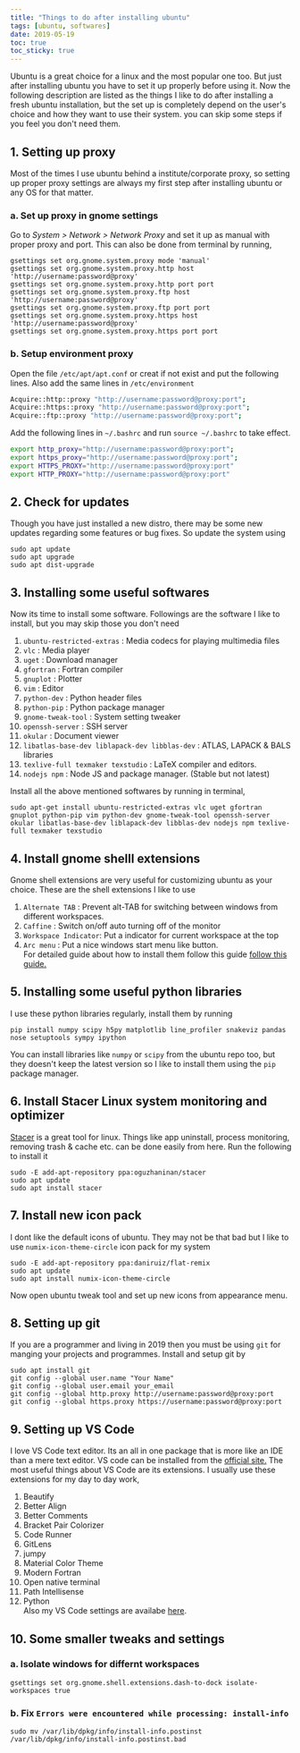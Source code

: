 ```yaml
---
title: "Things to do after installing ubuntu"
tags: [ubuntu, softwares]
date: 2019-05-19
toc: true
toc_sticky: true
---
```

Ubuntu is a great choice for a linux and the most popular one too. But just after installing ubuntu you have to set it up properly before using it. Now the following description are listed as the things I like to do after installing a fresh ubuntu installation, but the set up is completely depend on the user's choice and how they want to use their system. you can skip some steps if you feel you don't need them.

## 1. Setting up proxy
Most of the times I use ubuntu behind a institute/corporate proxy, so setting up proper proxy settings are always my first step after installing ubuntu or any OS for that matter.
### a. Set up proxy in gnome settings
Go to _System > Network > Network Proxy_ and set it up as manual with proper proxy and port. This can also be done from terminal by running,

```
gsettings set org.gnome.system.proxy mode 'manual'
gsettings set org.gnome.system.proxy.http host 'http://username:password@proxy'
gsettings set org.gnome.system.proxy.http port port
gsettings set org.gnome.system.proxy.ftp host 'http://username:password@proxy'
gsettings set org.gnome.system.proxy.ftp port port
gsettings set org.gnome.system.proxy.https host 'http://username:password@proxy'
gsettings set org.gnome.system.proxy.https port port
```

### b. Setup environment proxy
Open the file `/etc/apt/apt.conf` or creat if not exist and put the following lines. Also add the same lines in `/etc/environment`
```bash
Acquire::http::proxy "http://username:password@proxy:port";
Acquire::https::proxy "http://username:password@proxy:port";
Acquire::ftp::proxy "http://username:password@proxy:port";
```

Add the following lines in `~/.bashrc` and run `source ~/.bashrc` to take effect.
```bash
export http_proxy="http://username:password@proxy:port";
export https_proxy="http://username:password@proxy:port";
export HTTPS_PROXY="http://username:password@proxy:port"
export HTTP_PROXY="http://username:password@proxy:port"
```

## 2. Check for updates
Though you have just installed a new distro, there may be some new updates regarding some features or bug fixes. So update the system using
```
sudo apt update
sudo apt upgrade
sudo apt dist-upgrade
```

## 3. Installing some useful softwares
Now its time to install some software. Followings are the software I like to install, but you may skip those you don't need
1. `ubuntu-restricted-extras` : Media codecs for playing multimedia files
2. `vlc` : Media player
3. `uget` : Download manager
4. `gfortran` : Fortran compiler
5. `gnuplot` : Plotter
6. `vim` : Editor
7. `python-dev` : Python header files 
8. `python-pip` : Python package manager
10. `gnome-tweak-tool` : System setting tweaker
11. `openssh-server` : SSH server
12. `okular` : Document viewer
13. `libatlas-base-dev liblapack-dev libblas-dev` : ATLAS, LAPACK & BALS libraries
14. `texlive-full texmaker texstudio` : LaTeX compiler and editors.
15. `nodejs npm` : Node JS and package manager. (Stable but not latest)


Install all the above mentioned softwares by running in terminal,
```
sudo apt-get install ubuntu-restricted-extras vlc uget gfortran gnuplot python-pip vim python-dev gnome-tweak-tool openssh-server okular libatlas-base-dev liblapack-dev libblas-dev nodejs npm texlive-full texmaker texstudio
```

## 4. Install gnome shelll extensions
Gnome shell extensions are very useful for customizing ubuntu as your choice. These are the shell extensions I like to use
1. `Alternate TAB` : Prevent alt-TAB for switching between windows from different workspaces.
2. `Caffine` : Switch on/off auto turning off of the monitor
3. `Workspace Indicator`: Put a indicator for current workspace at the top
4. `Arc menu` : Put a nice windows start menu like button.  
For detailed guide about how to install them follow this guide [follow this guide.](https://itsfoss.com/gnome-shell-extensions/) 

<ins class="adsbygoogle"
     style="display:block"
     data-ad-client="ca-pub-2343990629548222"
     data-ad-slot="5687441457"
     data-ad-format="auto"
     data-full-width-responsive="true"></ins>
<script>
     (adsbygoogle = window.adsbygoogle || []).push({});
</script>

## 5. Installing some useful python libraries

I use these python libraries regularly, install them by running 
```
pip install numpy scipy h5py matplotlib line_profiler snakeviz pandas nose setuptools sympy ipython
```
You can install libraries like `numpy` or `scipy` from the ubuntu repo too, but they doesn't keep the latest version so I like to install them using the `pip` package manager.

## 6. Install Stacer Linux system monitoring and optimizer
[Stacer](https://oguzhaninan.github.io/Stacer-Web/)  is a great tool for linux. Things like app uninstall, process monitoring, removing trash & cache etc. can be done easily from here. Run the following to install it

```
sudo -E add-apt-repository ppa:oguzhaninan/stacer
sudo apt update
sudo apt install stacer
```

## 7. Install new icon pack
I dont like the default icons of ubuntu. They may not be that bad but I like to use `numix-icon-theme-circle` icon pack for my system

```
sudo -E add-apt-repository ppa:daniruiz/flat-remix
sudo apt update
sudo apt install numix-icon-theme-circle
```
Now open ubuntu tweak tool and set up new icons from appearance menu.

## 8. Setting up git
If you are a programmer and living in 2019 then you must be using `git` for manging your projects and programmes. Install and setup git by 
```
sudo apt install git
git config --global user.name "Your Name"
git config --global user.email your_email
git config --global http.proxy http://username:password@proxy:port
git config --global https.proxy https://username:password@proxy:port
```

## 9. Setting up VS Code
I love VS Code text editor. Its an all in one package that is more like an IDE than a mere text editor. VS code can be installed from the [official site.](https://code.visualstudio.com/) The most useful things about VS Code are its extensions. I usually use these extensions for my day to day work,  
1. Beautify
2. Better Align
3. Better Comments
4. Bracket Pair Colorizer
5. Code Runner
6. GitLens
7. jumpy
8. Material Color Theme
9. Modern Fortran
10. Open native terminal
11. Path Intellisense
12. Python  
Also my VS Code settings are availabe [here](https://gist.github.com/Koushikphy/f91ff8cf61953360c6eebd264eef7d8c).



## 10. Some smaller tweaks and settings
### a. Isolate windows for differnt workspaces
```
gsettings set org.gnome.shell.extensions.dash-to-dock isolate-workspaces true
```
### b. Fix `Errors were encountered while processing: install-info`
```
sudo mv /var/lib/dpkg/info/install-info.postinst /var/lib/dpkg/info/install-info.postinst.bad
```
